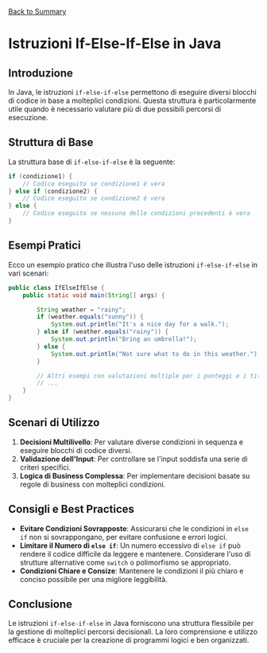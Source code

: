 [Back to Summary](../Summary.md)

# Istruzioni If-Else-If-Else in Java

## Introduzione
In Java, le istruzioni `if-else-if-else` permettono di eseguire diversi blocchi di codice in base a molteplici condizioni. Questa struttura è particolarmente utile quando è necessario valutare più di due possibili percorsi di esecuzione.

## Struttura di Base
La struttura base di `if-else-if-else` è la seguente:

```java
if (condizione1) {
    // Codice eseguito se condizione1 è vera
} else if (condizione2) {
    // Codice eseguito se condizione2 è vera
} else {
    // Codice eseguito se nessuna delle condizioni precedenti è vera
}
```

## Esempi Pratici
Ecco un esempio pratico che illustra l'uso delle istruzioni `if-else-if-else` in vari scenari:

```java
public class IfElseIfElse {
    public static void main(String[] args) {

        String weather = "rainy";
        if (weather.equals("sunny")) {
            System.out.println("It's a nice day for a walk.");
        } else if (weather.equals("rainy")) {
            System.out.println("Bring an umbrella!");
        } else {
            System.out.println("Not sure what to do in this weather.");
        }

        // Altri esempi con valutazioni multiple per i punteggi e i titoli lavorativi.
        // ...
    }
}
```

## Scenari di Utilizzo
1. **Decisioni Multilivello**: Per valutare diverse condizioni in sequenza e eseguire blocchi di codice diversi.
2. **Validazione dell'Input**: Per controllare se l'input soddisfa una serie di criteri specifici.
3. **Logica di Business Complessa**: Per implementare decisioni basate su regole di business con molteplici condizioni.

## Consigli e Best Practices
- **Evitare Condizioni Sovrapposte**: Assicurarsi che le condizioni in `else if` non si sovrappongano, per evitare confusione e errori logici.
- **Limitare il Numero di `else if`**: Un numero eccessivo di `else if` può rendere il codice difficile da leggere e mantenere. Considerare l'uso di strutture alternative come `switch` o polimorfismo se appropriato.
- **Condizioni Chiare e Consize**: Mantenere le condizioni il più chiaro e conciso possibile per una migliore leggibilità.

## Conclusione
Le istruzioni `if-else-if-else` in Java forniscono una struttura flessibile per la gestione di molteplici percorsi decisionali. La loro comprensione e utilizzo efficace è cruciale per la creazione di programmi logici e ben organizzati.
